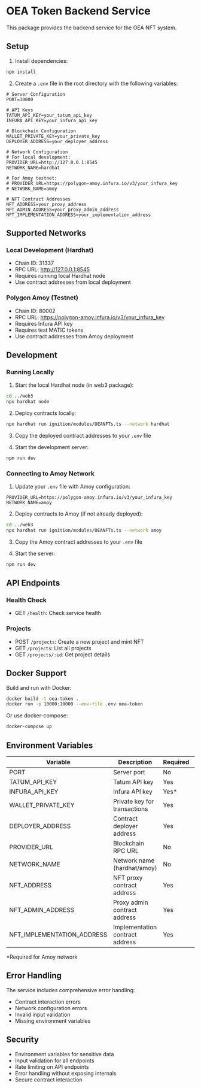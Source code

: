 # OEA Token Backend Service

This package provides the backend service for the OEA NFT system.

## Setup

1. Install dependencies:
```bash
npm install
```

2. Create a `.env` file in the root directory with the following variables:
```env
# Server Configuration
PORT=10000

# API Keys
TATUM_API_KEY=your_tatum_api_key
INFURA_API_KEY=your_infura_api_key

# Blockchain Configuration
WALLET_PRIVATE_KEY=your_private_key
DEPLOYER_ADDRESS=your_deployer_address

# Network Configuration
# For local development:
PROVIDER_URL=http://127.0.0.1:8545
NETWORK_NAME=hardhat

# For Amoy testnet:
# PROVIDER_URL=https://polygon-amoy.infura.io/v3/your_infura_key
# NETWORK_NAME=amoy

# NFT Contract Addresses
NFT_ADDRESS=your_proxy_address
NFT_ADMIN_ADDRESS=your_proxy_admin_address
NFT_IMPLEMENTATION_ADDRESS=your_implementation_address
```

## Supported Networks

### Local Development (Hardhat)
- Chain ID: 31337
- RPC URL: http://127.0.0.1:8545
- Requires running local Hardhat node
- Use contract addresses from local deployment

### Polygon Amoy (Testnet)
- Chain ID: 80002
- RPC URL: https://polygon-amoy.infura.io/v3/your_infura_key
- Requires Infura API key
- Requires test MATIC tokens
- Use contract addresses from Amoy deployment

## Development

### Running Locally

1. Start the local Hardhat node (in web3 package):
```bash
cd ../web3
npx hardhat node
```

2. Deploy contracts locally:
```bash
npx hardhat run ignition/modules/OEANFTs.ts --network hardhat
```

3. Copy the deployed contract addresses to your `.env` file

4. Start the development server:
```bash
npm run dev
```

### Connecting to Amoy Network

1. Update your `.env` file with Amoy configuration:
```env
PROVIDER_URL=https://polygon-amoy.infura.io/v3/your_infura_key
NETWORK_NAME=amoy
```

2. Deploy contracts to Amoy (if not already deployed):
```bash
cd ../web3
npx hardhat run ignition/modules/OEANFTs.ts --network amoy
```

3. Copy the Amoy contract addresses to your `.env` file

4. Start the server:
```bash
npm run dev
```

## API Endpoints

### Health Check
- GET `/health`: Check service health

### Projects
- POST `/projects`: Create a new project and mint NFT
- GET `/projects`: List all projects
- GET `/projects/:id`: Get project details

## Docker Support

Build and run with Docker:

```bash
docker build -t oea-token .
docker run -p 10000:10000 --env-file .env oea-token
```

Or use docker-compose:

```bash
docker-compose up
```

## Environment Variables

| Variable | Description | Required | Default |
|----------|-------------|----------|---------|
| PORT | Server port | No | 10000 |
| TATUM_API_KEY | Tatum API key | Yes | - |
| INFURA_API_KEY | Infura API key | Yes* | - |
| WALLET_PRIVATE_KEY | Private key for transactions | Yes | - |
| DEPLOYER_ADDRESS | Contract deployer address | Yes | - |
| PROVIDER_URL | Blockchain RPC URL | No | http://127.0.0.1:8545 |
| NETWORK_NAME | Network name (hardhat/amoy) | No | hardhat |
| NFT_ADDRESS | NFT proxy contract address | Yes | - |
| NFT_ADMIN_ADDRESS | Proxy admin contract address | Yes | - |
| NFT_IMPLEMENTATION_ADDRESS | Implementation contract address | Yes | - |

*Required for Amoy network

## Error Handling

The service includes comprehensive error handling:
- Contract interaction errors
- Network configuration errors
- Invalid input validation
- Missing environment variables

## Security

- Environment variables for sensitive data
- Input validation for all endpoints
- Rate limiting on API endpoints
- Error handling without exposing internals
- Secure contract interaction 
